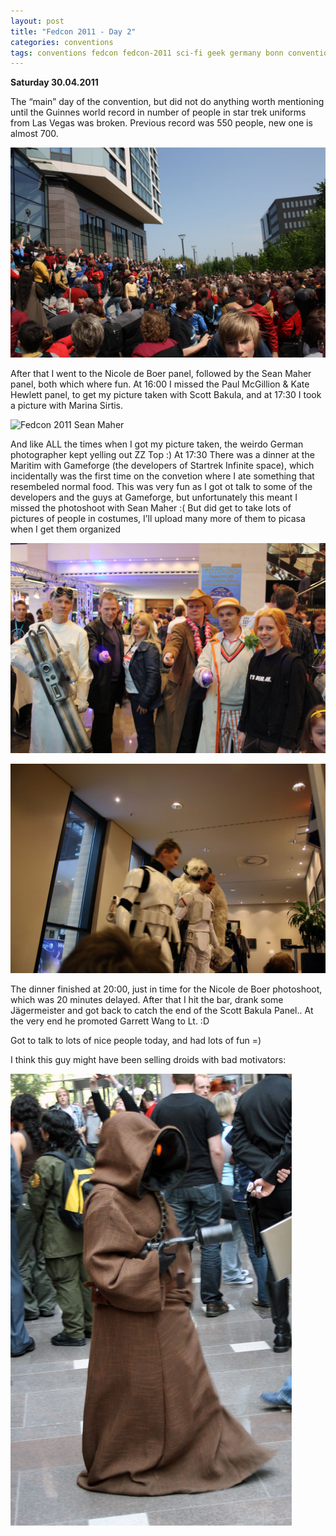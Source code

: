 ```yaml
---
layout: post
title: "Fedcon 2011 - Day 2"
categories: conventions
tags: conventions fedcon fedcon-2011 sci-fi geek germany bonn conventions tv startrek scott-bakula guinnes-world-record sean-maher marina-sirtis zz-top gameforge doctor-who starwars cosplay jawa waybackmachine
---
```


**Saturday 30.04.2011**

The “main” day of the convention, but did not do anything worth mentioning until the Guinnes world record in number of people in star trek uniforms from Las Vegas was broken. Previous record was 550 people, new one is almost 700.

![Fedcon 2011 Guinnes world record star trek cosplay](/images/2011-fedcon-star-trek-guinnes.jpg)

After that I went to the Nicole de Boer panel, followed by the Sean Maher panel, both which where fun. At 16:00 I missed the Paul McGillion & Kate Hewlett panel, to get my picture taken with Scott Bakula, and at 17:30 I took a picture with Marina Sirtis.

![Fedcon 2011 Sean Maher](/images/2011-fedcon-sean.jpg)

And like ALL the times when I got my picture taken, the weirdo German photographer kept yelling out ZZ Top :)
At 17:30 There was a dinner at the Maritim with Gameforge (the developers of Startrek Infinite space), which incidentally was the first time on the convetion where I ate something that resembeled normal food. This was very fun as I got ot talk to some of the developers and the guys at Gameforge, but unfortunately this meant I missed the photoshoot with Sean Maher :(
But did get to take lots of pictures of people in costumes, I’ll upload many more of them to picasa when I get them organized

![Fedcon 11 doctor who and horrible](/images/2011-fedcon-horrible_who.jpg)

![Fedcon 11 star wars cosplay](/images/2011-fedcon-starwars.jpg)


The dinner finished at 20:00, just in time for the Nicole de Boer photoshoot, which was 20 minutes delayed. After that I hit the bar, drank some Jägermeister and got back to catch the end of the Scott Bakula Panel.. At the very end he promoted Garrett Wang to Lt. :D

Got to talk to lots of nice people today, and had lots of fun =)

I think this guy might have been selling droids with bad motivators:

![Fedcon 11 star wars cosplay](/images/2011-fedcon-jawa.jpg)


